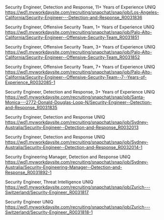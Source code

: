 Security Engineer,  Detection and Response, 11+ Years of Experience UNIQ https://wd1.myworkdaysite.com/recruiting/snapchat/snap/job/Los-Angeles-California/Security-Engineer---Detection-and-Response_R0031836

Security Engineer, Offensive Security Team, 1+ Years of Experience UNIQ https://wd1.myworkdaysite.com/recruiting/snapchat/snap/job/Palo-Alto-California/Security-Engineer--Offensive-Security-Team_R0031851

Security Engineer, Offensive Security Team, 3+ Years of Experience UNIQ https://wd1.myworkdaysite.com/recruiting/snapchat/snap/job/Palo-Alto-California/Security-Engineer--Offensive-Security-Team_R0031852

Security Engineer, Offensive Security Team, 7+ Years of Experience UNIQ https://wd1.myworkdaysite.com/recruiting/snapchat/snap/job/Palo-Alto-California/Security-Engineer--Offensive-Security-Team--7--Years-of-Experience_R0032085-1

Security Engineer, Detection and Response, 3+ Years of Experience UNIQ https://wd1.myworkdaysite.com/recruiting/snapchat/snap/job/Santa-Monica---2772-Donald-Douglas-Loop-N/Security-Engineer--Detection-and-Response_R0031835

Security Engineer, Detection and Response UNIQ https://wd1.myworkdaysite.com/recruiting/snapchat/snap/job/Sydney-Australia/Security-Engineer--Detection-and-Response_R0032013

Security Engineer, Detection and Response UNIQ https://wd1.myworkdaysite.com/recruiting/snapchat/snap/job/Sydney-Australia/Security-Engineer--Detection-and-Response_R0032014-1

Security Engineering Manager, Detection and Response UNIQ https://wd1.myworkdaysite.com/recruiting/snapchat/snap/job/Sydney-Australia/Security-Engineering-Manager--Detection-and-Response_R0031892-1

Security Engineer, Threat Intelligence UNIQ https://wd1.myworkdaysite.com/recruiting/snapchat/snap/job/Zurich---Switzerland/Security-Engineer_R0031817

Security Engineer UNIQ https://wd1.myworkdaysite.com/recruiting/snapchat/snap/job/Zurich---Switzerland/Security-Engineer_R0031818-1


